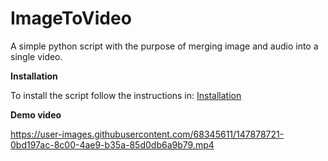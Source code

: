 # ImageToVideo
A simple python script with the purpose of merging image and audio into a single video. 


**Installation**

To install the script follow the instructions in: [Installation](https://github.com/JustCoww/ImageToVideo/blob/main/Installation.md)


**Demo video**

https://user-images.githubusercontent.com/68345611/147878721-0bd197ac-8c00-4ae9-b35a-85d0db6a9b79.mp4

